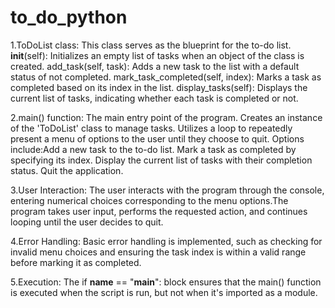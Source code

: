 
# to_do_python

1.ToDoList class:
  This class serves as the blueprint for the to-do list.
  __init__(self): Initializes an empty list of tasks when an object of the class is created.
  add_task(self, task): Adds a new task to the list with a default status of not completed.
  mark_task_completed(self, index): Marks a task as completed based on its index in the list.
  display_tasks(self): Displays the current list of tasks, indicating whether each task is completed or not.

2.main() function:
  The main entry point of the program.
  Creates an instance of the 'ToDoList' class to manage tasks.
  Utilizes a loop to repeatedly present a menu of options to the user until they choose to quit.
  Options include:Add a new task to the to-do list.
  Mark a task as completed by specifying its index.
  Display the current list of tasks with their completion status.
  Quit the application.

3.User Interaction:
  The user interacts with the program through the console, entering numerical choices corresponding to the menu options.The program takes user input, performs the       requested action, and continues looping until the user decides to quit.

4.Error Handling:
  Basic error handling is implemented, such as checking for invalid menu choices and ensuring the task index is within a valid range before marking it as completed.

5.Execution:
  The if __name__ == "__main__": block ensures that the main() function is executed when the script is run, but not when it's imported as a module.
